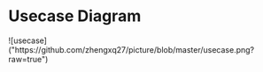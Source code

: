 <h1>Usecase Diagram</h1>
![usecase]("https://github.com/zhengxq27/picture/blob/master/usecase.png?raw=true")